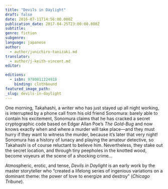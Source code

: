 ```yaml
---
title: "Devils in Daylight"
draft: false
date: 2016-07-11T14:56:00.000Z
publication_date: 2017-04-25T23:00:00.000Z
subtitle:
genre: fiction
subgenre:
language: japanese
author:
  - author/junichiro-tanizaki.md
translator:
  - author/j-keith-vincent.md
editor:

editions:
  - isbn: 9780811224918
    binding: clothbound
featured_image_path:
_slug: devils-in-daylight
---
```


One morning, Takahashi, a writer who has just stayed up all night working, is interrupted by a phone call from his old friend Sonomura: barely able to contain his excitement, Sonomura claims that he has cracked a secret cryptographic code based on Edgar Allan Poe’s _The Gold-Bug_ and now knows exactly when and where a murder will take place—and they must hurry if they want to witness the murder, because it’s later that very night! Sonomura has a history of lunacy and playing the amateur detective, so Takahashi is of course reluctant to believe him. Nevertheless, they stake out the secret location, and through tiny peepholes in the knotted wood, become voyeurs at the scene of a shocking crime...

Atmospheric, erotic, and tense, _Devils in Daylight_ is an early work by the master storyteller who “created a lifelong series of ingenious variations on a dominant theme: the power of love to energize and destroy” (_Chicago Tribune_).

